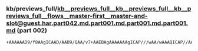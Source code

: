 ### kb/previews_full/kb__previews_full__kb__previews_full__kb__previews_full__flows__master-first__master-and-slot@guest.har.part042.md.part001.md.part001.md.part001.md (part 002)

```md
+AAAAAAD9/f8AAgICAAD/AAD9/QAA/v7+AAEBAgAAAAAAAgICAP///wAA/wAAAQICAP//AAD//wAA/v7/AAEAAgD8/f0A/v7+AP7+/wABAQEA////AAICAgD+/v8AAQEBAP39/QD///8ABAQEAP79AAD+//4A
```

```
